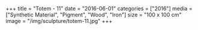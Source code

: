 +++
title = "Totem - 11"
date = "2016-06-01"
categories = ["2016"]
media = ["Synthetic Material", "Pigment", "Wood", "Iron"]
size = "100 x 100 cm"
image = "/img/sculpture/totem-11.jpg"
+++

